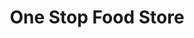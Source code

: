 ---
title: "One Stop Food Store"
url: /flint/one-stop-food-store-west-hill-road/
shop: Lebensmittel
---